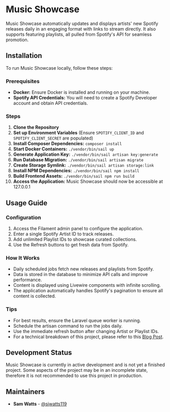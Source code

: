 # Music Showcase
Music Showcase automatically updates and displays artists' new Spotify releases daily in an engaging format with links to stream directly. It also supports featuring playlists, all pulled from Spotify's API for seamless promotion.

## Installation
To run Music Showcase locally, follow these steps:
### Prerequisites
- **Docker:** Ensure Docker is installed and running on your machine.
- **Spotify API Credentials:** You will need to create a Spotify Developer account and obtain API credentials.
### Steps
1. **Clone the Repository**
2. **Set up Environment Variables** (Ensure ```SPOTIFY_CLIENT_ID``` and ```SPOTIFY_CLIENT_SECRET``` are populated)
3. **Install Composer Dependencies:** ```composer install```
4. **Start Docker Containers:** ```./vendor/bin/sail up```
5. **Generate Application Key:** ```./vendor/bin/sail artisan key:generate```
6. **Run Database Migration:** ```./vendor/bin/sail artisan migrate```
7. **Create Storage Symlink:** ```./vendor/bin/sail artisan storage:link```
8. **Install NPM Dependencies:** ```./vendor/bin/sail npm install```
9. **Build Frontend Assets:** ```./vendor/bin/sail npm run build```
10. **Access the Application:** Music Showcase should now be accessible at 127.0.0.1

## Usage Guide
### Configuration
1. Access the Filament admin panel to configure the application.
2. Enter a single Spotify Artist ID to track releases.
3. Add unlimited Playlist IDs to showcase curated collections.
4. Use the Refresh buttons to get fresh data from Spotify.

### How It Works
- Daily scheduled jobs fetch new releases and playlists from Spotify.
- Data is stored in the database to minimize API calls and improve performance.
- Content is displayed using Livewire components with infinite scrolling.
- The application automatically handles Spotify's pagination to ensure all content is collected.

### Tips
- For best results, ensure the Laravel queue worker is running.
- Schedule the artisan command to run the jobs daily.
- Use the immediate refresh button after changing Artist or Playlist IDs.
- For a technical breakdown of this project, please refer to this [Blog Post](https://sjwatts.com/projects/music-site).

## Development Status

Music Showcase is currently in active development and is not yet a finished project. Some aspects of the project may be in an incomplete state, therefore it is not recommended to use this project in production.

## Maintainers
- **Sam Watts** - [@sjwatts119](https://github.com/sjwatts119)
